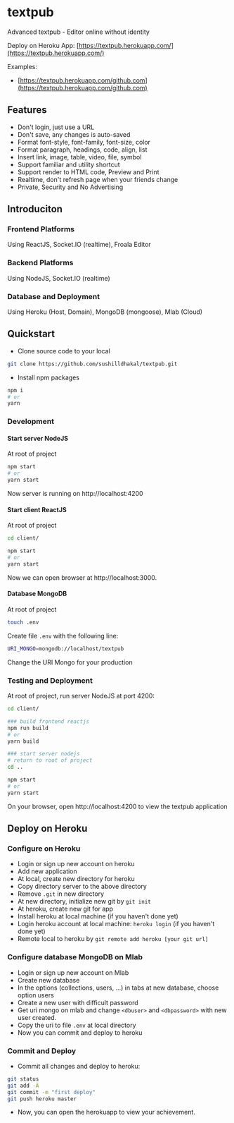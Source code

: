 # textpub

Advanced textpub - Editor online without identity

Deploy on Heroku App: [https://textpub.herokuapp.com/](https://textpub.herokuapp.com/)

Examples:

- [https://textpub.herokuapp.com/github.com](https://textpub.herokuapp.com/github.com)

## Features

- Don't login, just use a URL
- Don't save, any changes is auto-saved
- Format font-style, font-family, font-size, color
- Format paragraph, headings, code, align, list
- Insert link, image, table, video, file, symbol
- Support familiar and utility shortcut
- Support render to HTML code, Preview and Print
- Realtime, don't refresh page when your friends change
- Private, Security and No Advertising

## Introduciton

### Frontend Platforms

Using ReactJS, Socket.IO (realtime), Froala Editor

### Backend Platforms

Using NodeJS, Socket.IO (realtime)

### Database and Deployment

Using Heroku (Host, Domain), MongoDB (mongoose), Mlab (Cloud)

## Quickstart

- Clone source code to your local

```bash
git clone https://github.com/sushilldhakal/textpub.git
```

- Install npm packages

```bash
npm i
# or
yarn
```

### Development

#### Start server NodeJS

At root of project

```bash
npm start
# or
yarn start
```

Now server is running on http://localhost:4200

#### Start client ReactJS

At root of project

```bash
cd client/

npm start
# or
yarn start
```

Now we can open browser at http://localhost:3000.

#### Database MongoDB

At root of project

```bash
touch .env
```

Create file `.env` with the following line:

```bash
URI_MONGO=mongodb://localhost/textpub
```

Change the URI Mongo for your production

### Testing and Deployment

At root of project, run server NodeJS at port 4200:

```bash
cd client/

### build frontend reactjs
npm run build
# or
yarn build

### start server nodejs
# return to root of project
cd ..

npm start
# or
yarn start
```

On your browser, open http://localhost:4200 to view the textpub application

## Deploy on Heroku

### Configure on Heroku

- Login or sign up new account on heroku
- Add new application
- At local, create new directory for heroku
- Copy directory server to the above directory
- Remove `.git` in new directory
- At new directory, initialize new git by `git init`
- At heroku, create new git for app
- Install heroku at local machine (if you haven't done yet)
- Login heroku account at local machine: `heroku login` (if you haven't done yet)
- Remote local to heroku by `git remote add heroku [your git url]`

### Configure database MongoDB on Mlab

- Login or sign up new account on Mlab
- Create new database
- In the options (collections, users, ...) in tabs at new database, choose option users
- Create a new user with difficult password
- Get uri mongo on mlab and change `<dbuser>` and `<dbpassword>` with new user created.
- Copy the uri to file `.env` at local directory
- Now you can commit and deploy to heroku

### Commit and Deploy

- Commit all changes and deploy to heroku:

```bash
git status
git add -A
git commit -m "first deploy"
git push heroku master
```

- Now, you can open the herokuapp to view your achievement.
